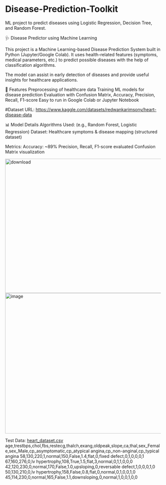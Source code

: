 # Disease-Prediction-Toolkit
ML project to predict diseases using Logistic Regression, Decision Tree, and Random Forest.

🩺 Disease Predictor using Machine Learning

This project is a Machine Learning-based Disease Prediction System built in Python (Jupyter/Google Colab).
It uses health-related features (symptoms, medical parameters, etc.) to predict possible diseases with the help of classification algorithms.

The model can assist in early detection of diseases and provide useful insights for healthcare applications.

🚀 Features
Preprocessing of healthcare data
Training ML models for disease prediction
Evaluation with Confusion Matrix, Accuracy, Precision, Recall, F1-score
Easy to run in Google Colab or Jupyter Notebook

#Dataset URL: https://www.kaggle.com/datasets/redwankarimsony/heart-disease-data

📊 Model Details
Algorithms Used: (e.g., Random Forest, Logistic Regression)
Dataset: Healthcare symptoms & disease mapping (structured dataset)

Metrics:
Accuracy: ~89%
Precision, Recall, F1-score evaluated
Confusion Matrix visualization

<img width="570" height="435" alt="download" src="https://github.com/user-attachments/assets/743c4ec6-768c-4672-9096-f056dd6f5e82" />
<img width="530" height="455" alt="image" src="https://github.com/user-attachments/assets/7bd8a223-e6d7-4af5-8cf2-9dd1ba4ac9a5" />

Test Data:
[heart_dataset.csv](https://github.com/user-attachments/files/22029991/heart_dataset.csv)
age,trestbps,chol,fbs,restecg,thalch,exang,oldpeak,slope,ca,thal,sex_Female,sex_Male,cp_asymptomatic,cp_atypical angina,cp_non-anginal,cp_typical angina
58,130,220,1,normal,150,False,1.4,flat,0,fixed defect,0,1,0,0,0,1
67,160,276,0,lv hypertrophy,108,True,1.5,flat,3,normal,0,1,1,0,0,0
42,120,230,0,normal,170,False,1.0,upsloping,0,reversable defect,1,0,0,0,1,0
50,130,210,0,lv hypertrophy,158,False,0.8,flat,0,normal,0,1,0,0,1,0
45,114,230,0,normal,165,False,1.1,downsloping,0,normal,1,0,0,1,0,0


 
